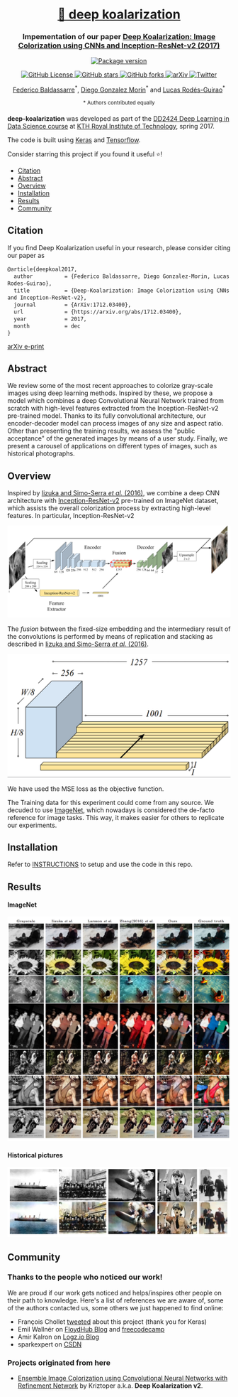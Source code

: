 <h1 align="center" style="border-bottom: none;"> <a href="http://lcsrg.me/deep-koalarization">🐨 deep koalarization</a>
</h1>
<h3 align="center">Impementation of our paper <a href="https://arxiv.org/abs/1712.03400">Deep Koalarization: Image Colorization using CNNs and Inception-ResNet-v2 (2017)</a></h3>

<p align="center">
  <a href="https://github.com/baldassarreFe/deep-koalarization">
    <img alt="Package version" src="https://img.shields.io/badge/koalarization-v0.1.0-blue.svg?style=for-the-badge&logo=python&logoColor=yellow">
  </a>
</p>

<p align="center">
  <a href="https://github.com/baldassarreFe/deep-koalarization/blob/master/LICENSE">
    <img alt="GitHub License" src="https://img.shields.io/github/license/baldassarreFe/deep-koalarization.svg">
  </a>
  <a href="https://github.com/baldassarreFe/deep-koalarization/stargazers">
    <img alt="GitHub stars" src="https://img.shields.io/github/stars/baldassarreFe/deep-koalarization.svg">
  </a>
  <a href="https://github.com/baldassarreFe/deep-koalarization/network">
    <img alt="GitHub forks" src="https://img.shields.io/github/forks/baldassarreFe/deep-koalarization.svg">
  </a>
  <a href="https://arxiv.org/abs/1712.03400">
    <img alt="arXiv" src="https://img.shields.io/badge/paper-arXiv-_.svg?&color=B31B1B">
  </a>
  <a href="https://twitter.com/intent/tweet?text=Wow:&url=https%3A%2F%2Fgithub.com%2FbaldassarreFe%2Fdeep-koalarization">
    <img alt="Twitter" src="https://img.shields.io/twitter/url/https/github.com/baldassarreFe/deep-koalarization.svg?style=social">
  </a>
</p>


<p align="center">
  <a href="https://github.com/baldassarreFe">Federico Baldassarre</a><sup>*</sup>,
  <a href="https://github.com/diegomorin8">Diego Gonzalez Morín</a><sup>*</sup> and <a href="https://github.com/lucasrodes">Lucas Rodés-Guirao</a><sup>*</sup> 
</p>
<p align="center">
  <sup>* Authors contributed equally</sup>
</p> 


**deep-koalarization** was developed as part of the [DD2424 Deep Learning in Data Science course](https://www.kth.se/student/kurser/kurs/DD2424?l=en) at [KTH Royal Institute of Technology](http://kth.se), spring 2017.

The code is built using [Keras](http://keras.io) and [Tensorflow](https://www.tensorflow.org/).

Consider starring this project if you found it useful :star:!

- [Citation](#citation)
- [Abstract](#abstract)
- [Overview](#overview)
- [Installation](#installation)
- [Results](#results)
- [Community](#community)

## Citation

If you find Deep Koalarization useful in your research, please consider citing our paper as

```
@article{deepkoal2017,
  author          = {Federico Baldassarre, Diego Gonzalez-Morin, Lucas Rodes-Guirao},
  title           = {Deep-Koalarization: Image Colorization using CNNs and Inception-ResNet-v2},
  journal         = {ArXiv:1712.03400},
  url             = {https://arxiv.org/abs/1712.03400},
  year            = 2017,
  month           = dec
}
```
[arXiv e-print](https://arxiv.org/abs/1712.03400)


## Abstract

We review some of the most recent approaches to colorize gray-scale images using deep learning methods. Inspired by these, we propose a model which combines a deep Convolutional Neural Network trained from scratch with high-level features extracted from the Inception-ResNet-v2 pre-trained model. Thanks to its fully convolutional architecture, our encoder-decoder model can process images of any size and aspect ratio. Other than presenting the training results, we assess the "public acceptance" of the generated images by means of a user study. Finally, we present a carousel of applications on different types of images, such as historical photographs.

<!---
## Intro
We got the inspiration from the work of Richard Zhang, Phillip Isola and Alexei A. Efros, who realized a network able to colorize black and white images ([blog post](http://richzhang.github.io/colorization/) and [paper](https://arxiv.org/abs/1603.08511)). They trained a network on ImageNet pictures preprocessed to make them gray-scale, with the colored image as the output target.

Then we also saw the experiments of Satoshi Iizuka, Edgar Simo-Serra and Hiroshi Ishikawa, who added image classification features to raw pixels fed to the network, improving the overall results ([YouTube review](https://www.youtube.com/watch?v=MfaTOXxA8dM), [blog post](http://hi.cs.waseda.ac.jp/~iizuka/projects/colorization/en/) and [paper](http://hi.cs.waseda.ac.jp/~iizuka/projects/colorization/data/colorization_sig2016.pdf)).
-->

## Overview
Inspired by [Iizuka and Simo-Serra *et al.* (2016)](http://hi.cs.waseda.ac.jp/~iizuka/projects/colorization/data/colorization_sig2016.pdf), we combine a deep CNN architecture with [Inception-ResNet-v2](https://arxiv.org/abs/1602.07261) pre-trained on ImageNet dataset, which assists the overall colorization process by extracting high-level features. In particular, Inception-ResNet-v2

![](assets/our_net.png)

<!---
The hidden layers of these models are learned to create a semantic representation of the image that is then used by the final layer (fully connected + softmax) to label the objects in the image. By “cutting” the model at one of its final layers we will get a high dimensional representation of image features, that will be used by our network to perform the colorization task (TensorFlow [tutorial](https://www.tensorflow.org/tutorials/image_retraining) on transfer learning, another [tutorial](https://kwotsin.github.io/tech/2017/02/11/transfer-learning.html) and arXiv [paper](https://arxiv.org/abs/1403.6382)).
-->

The _fusion_ between the fixed-size embedding and the intermediary result of the convolutions is performed by means of replication and stacking as described in [Iizuka and Simo-Serra *et al.* (2016)](http://hi.cs.waseda.ac.jp/~iizuka/projects/colorization/data/colorization_sig2016.pdf).

![Fusion](assets/fusion_layer.png)

We have used the MSE loss as the objective function.

The Training data for this experiment could come from any source. We decuded to use [ImageNet](http://www.image-net.org), which nowadays is considered the de-facto reference for image tasks. This way, it makes easier for others to replicate our experiments.

## Installation

Refer to [INSTRUCTIONS](INSTRUCTIONS.md) to setup and use the code in this repo.

## Results

#### ImageNet

![ImageNet 1](assets/comparison.png)

#### Historical pictures

![Historical 1](assets/historical.png)

## Community

### Thanks to the people who noticed our work!

We are proud if our work gets noticed and helps/inspires other people on their path to knowledge. Here's a list of references we are aware of, some of the authors contacted us, some others we just happened to find online:

- François Chollet [tweeted](https://twitter.com/fchollet/status/917846097430638592) about this project (thank you for Keras)
- Emil Wallnér on [FloydHub Blog](https://blog.floydhub.com/colorizing-b&w-photos-with-neural-networks/) and [freecodecamp](https://medium.freecodecamp.org/colorize-b-w-photos-with-a-100-line-neural-network-53d9b4449f8d)
- Amir Kalron on [Logz.io Blog](https://logz.io/blog/open-source-machine-learning/)
- sparkexpert on [CSDN](http://blog.csdn.net/sparkexpert/article/details/74452523)

### Projects originated from here
- [Ensemble Image Colorization using Convolutional Neural Networks with Refinement Network](https://github.com/Kriztoper/deep-koalarization) by Kriztoper a.k.a. **Deep Koalarization v2**.
